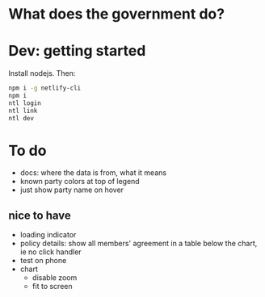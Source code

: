 # What does the government do?

# Dev: getting started
Install nodejs. Then:

```sh
npm i -g netlify-cli
npm i
ntl login
ntl link
ntl dev
```

# To do
- docs: where the data is from, what it means
- known party colors at top of legend
- just show party name on hover
## nice to have
- loading indicator
- policy details: show all members' agreement in a table below the chart, ie
  no click handler
- test on phone
- chart
  - disable zoom
  - fit to screen
